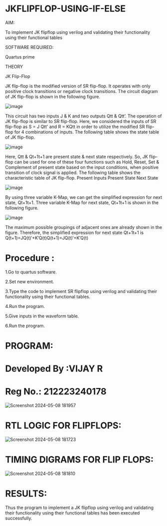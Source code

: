 # JKFLIPFLOP-USING-IF-ELSE

AIM: 

To implement  JK flipflop using verilog and validating their functionality using their functional tables

SOFTWARE REQUIRED:

Quartus prime

THEORY

JK Flip-Flop

JK flip-flop is the modified version of SR flip-flop. It operates with only positive clock transitions or negative clock transitions. The circuit diagram of JK flip-flop is shown in the following figure.

![image](https://github.com/naavaneetha/JKFLIPFLOP-USING-IF-ELSE/assets/154305477/a649c30b-232b-4558-b188-fd6c09845180)


This circuit has two inputs J & K and two outputs Qtt & Qtt’. The operation of JK flip-flop is similar to SR flip-flop. Here, we considered the inputs of SR flip-flop as S = J Qtt’ and R = KQtt in order to utilize the modified SR flip-flop for 4 combinations of inputs. The following table shows the state table of JK flip-flop.

![image](https://github.com/naavaneetha/JKFLIPFLOP-USING-IF-ELSE/assets/154305477/c4360742-e8a8-4937-b089-c46c0433f9a3)

 
Here, Qtt & Qt+1t+1 are present state & next state respectively. So, JK flip-flop can be used for one of these four functions such as Hold, Reset, Set & Complement of present state based on the input conditions, when positive transition of clock signal is applied. The following table shows the characteristic table of JK flip-flop. Present Inputs Present State Next State
 
![image](https://github.com/naavaneetha/JKFLIPFLOP-USING-IF-ELSE/assets/154305477/6c275261-a6d5-4c37-a3a7-1e88ca11c4cd)

By using three variable K-Map, we can get the simplified expression for next state, Qt+1t+1. Three variable K-Map for next state, Qt+1t+1 is shown in the following figure.
 
![image](https://github.com/naavaneetha/JKFLIPFLOP-USING-IF-ELSE/assets/154305477/5174f41b-0ce0-4329-a372-6d1943ea6673)

The maximum possible groupings of adjacent ones are already shown in the figure. Therefore, the simplified expression for next state Qt+1t+1 is Q(t+1)=JQ(t)′+K′Q(t)Q(t+1)=JQ(t)′+K′Q(t)

# Procedure :
1.Go to quartus software.

2.Set new environment.

3.Type the code to implement SR flipflop using verilog and validating their functionality using their functional tables.

4.Run the program.

5.Give inputs in the waveform table.

6.Run the program.

# PROGRAM:
# Developed By :VIJAY R
# Reg No.: 212223240178
![Screenshot 2024-05-08 181957](https://github.com/Kirubanithi-123/JKFLIPFLOP-USING-IF-ELSE/assets/151388581/2b43e49f-1494-4e39-a7b4-88423dca54ab)




# RTL LOGIC FOR FLIPFLOPS:
![Screenshot 2024-05-08 181723](https://github.com/Kirubanithi-123/JKFLIPFLOP-USING-IF-ELSE/assets/151388581/222e74df-97e0-4331-a1de-c48790b50e94)


# TIMING DIGRAMS FOR FLIP FLOPS:
![Screenshot 2024-05-08 181810](https://github.com/Kirubanithi-123/JKFLIPFLOP-USING-IF-ELSE/assets/151388581/2476eebe-2fae-4458-a959-d50d1f485460)


# RESULTS:
Thus the program to implement a JK flipflop using verilog and validating their functionality using their functional tables has been executed successfully.
